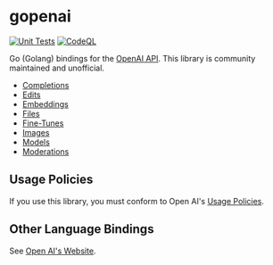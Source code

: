 # gopenai

[![Unit Tests](https://github.com/TannerKvarfordt/gopenai/actions/workflows/unit-tests.yml/badge.svg?branch=main)](https://github.com/TannerKvarfordt/gopenai/actions/workflows/unit-tests.yml)
[![CodeQL](https://github.com/TannerKvarfordt/gopenai/actions/workflows/codeql.yml/badge.svg?branch=main)](https://github.com/TannerKvarfordt/gopenai/actions/workflows/codeql.yml)

Go (Golang) bindings for the [OpenAI API](https://beta.openai.com/docs/api-reference/introduction). This library is community maintained and unofficial.

* [Completions](./completions/README.md)
* [Edits](./edits/README.md)
* [Embeddings](./embeddings/README.md)
* [Files](./files/README.md)
* [Fine-Tunes](./finetunes/README.md)
* [Images](./images/README.md)
* [Models](./models/README.md)
* [Moderations](./moderations/README.md)

## Usage Policies

If you use this library, you must conform to Open AI's [Usage Policies](https://beta.openai.com/docs/usage-policies).

## Other Language Bindings

See [Open AI's Website](https://beta.openai.com/docs/libraries/libraries).
